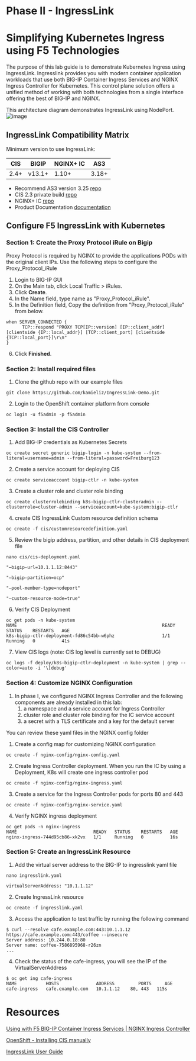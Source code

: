 # Phase II - IngressLink

# Simplifying Kubernetes Ingress using F5 Technologies

The purpose of this lab guide is to demonstrate Kubernetes Ingress using IngressLink. Ingresslink provides you with modern container application workloads that use both BIG-IP Container Ingress Services and NGINX Ingress Controller for Kubernetes. This control plane solution offers a unified method of working with both technologies from a single interface offering the best of BIG-IP and NGINX.

This architecture diagram demonstrates IngressLink using NodePort.
![image](https://user-images.githubusercontent.com/4666871/180045320-126d12fb-5571-4503-b40d-c0afcc0ee6ed.png)
## IngressLink Compatibility Matrix

Minimum version to use IngressLink:

| **CIS** | **BIGIP** | **NGINX+ IC** | **AS3** |
| ------- | --------- | ------------- | ------- |
| 2.4+    | v13.1+    | 1.10+         | 3.18+   |

- Recommend AS3 version 3.25 [repo](https://github.com/F5Networks/f5-appsvcs-extension/releases/tag/v3.25.0)
- CIS 2.3 private build [repo](https://github.com/F5Networks/k8s-bigip-ctlr/releases/tag/v2.4.0)
- NGINX+ IC [repo](https://github.com/kamieliz/IngressLink-Demo/tree/main/nginx-config)
- Product Documentation [documentation](https://clouddocs.f5.com/containers/latest/userguide/ingresslink/)

## Configure F5 IngressLink with Kubernetes

### Section 1: Create the  Proxy Protocol iRule on Bigip

Proxy Protocol is required by NGINX to provide the applications PODs with the original client IPs. Use the following steps to configure the Proxy_Protocol_iRule

1. Login to BIG-IP GUI
2. On the Main tab, click Local Traffic > iRules.
3. Click **Create**.
4. In the Name field, type name as "Proxy_Protocol_iRule".
5. In the Definition field, Copy the definition from "Proxy_Protocol_iRule" from below.

```other
when SERVER_CONNECTED {
      TCP::respond "PROXY TCP[IP::version] [IP::client_addr] [clientside {IP::local_addr}] [TCP::client_port] [clientside {TCP::local_port}]\r\n"
}
```

6. Click **Finished**.

### Section 2: Install required files

1. Clone the github repo with our example files

```other
git clone https://github.com/kamieliz/IngressLink-Demo.git
```
2. Login to the OpenShift container platform from console

```other
oc login -u f5admin -p f5admin
```

### Section 3: Install the CIS Controller

1. Add BIG-IP credentials as Kubernetes Secrets

```other
oc create secret generic bigip-login -n kube-system --from-literal=username=admin --from-literal=password=Freiburg123
```

2. Create a service account for deploying CIS

```other
oc create serviceaccount bigip-ctlr -n kube-system
```

3. Create a cluster role and cluster role binding

```other
oc create clusterrolebinding k8s-bigip-ctlr-clusteradmin --clusterrole=cluster-admin --serviceaccount=kube-system:bigip-ctlr
```

4. create CIS IngressLink Custom resource definition schema

```other
oc create -f cis/customresourcedefinition.yaml
```

5. Review the bigip address, partition, and other details in CIS deployment file

```other
nano cis/cis-deployment.yaml
```

```other
"—bigip-url=10.1.1.12:8443"

"—bigip-partition=ocp"

"—pool-member-type=nodeport"

"—custom-resource-mode=true"
```

6. Verify CIS Deployment

```other
oc get pods -n kube-system
NAME                                                       READY   STATUS    RESTARTS   AGE
k8s-bigip-ctlr-deployment-fd86c54bb-w6phz                  1/1     Running   0          41s
```

7. View CIS logs (note: CIS log level is currently set to DEBUG)

```other
oc logs -f deploy/k8s-bigip-ctlr-deployment -n kube-system | grep --color=auto -i '\[debug'
```

### Section 4: Customize NGINX Configuration

1. In phase I, we configured NGINX Ingress Controller and the following components are already installed in this lab:
   1. a namespace and a service account for Ingress Controller
   2. cluster role and cluster role binding for the IC service account
   3. a secret with a TLS certificate and a key for the default server

You can review these yaml files in the NGINX config folder

1. Create a config map for customizing NGINX configuration

```other
oc create -f nginx-config/nginx-config.yaml
```

2. Create Ingress Controller deployment. When you run the IC by using a Deployment, K8s will create one ingress controller pod

```other
oc create -f nginx-config/nginx-ingress.yaml
```

3. Create a service for the Ingress Controller pods for ports 80 and 443

```other
oc create -f nginx-config/nginx-service.yaml
```

4. Verify NGINX ingress deployment

```other
oc get pods -n nginx-ingress
NAME                             READY   STATUS    RESTARTS   AGE
nginx-ingress-744d95cb86-xk2vx   1/1     Running   0          16s
```

### Section 5: Create an IngressLink Resource

1. Add the virtual server address to the BIG-IP to ingresslink yaml file

```other
nano ingresslink.yaml
```

```other
virtualServerAddress: "10.1.1.12"
```

2. Create IngressLink resource

```other
oc create -f ingresslink.yaml
```

3. Access the application to test traffic by running the following command

```other
$ curl --resolve cafe.example.com:443:10.1.1.12 https://cafe.example.com:443/coffee --insecure
Server address: 10.244.0.18:80
Server name: coffee-7586895968-r26zn
...
```

4. Check the status of the cafe-ingress, you will see the IP of the VirtualServerAddress

```other
$ oc get ing cafe-ingress
NAME           HOSTS              ADDRESS         PORTS     AGE
cafe-ingress   cafe.example.com   10.1.1.12    80, 443   115s
```

# Resources

[Using with F5 BIG-IP Container Ingress Services | NGINX Ingress Controller](https://docs.nginx.com/nginx-ingress-controller/f5-ingresslink/)

[OpenShift - Installing CIS manually](https://clouddocs.f5.com/containers/latest/userguide/openshift/#installing-cis-manually)

[IngressLink User Guide](https://clouddocs.f5.com/containers/latest/userguide/ingresslink/)

